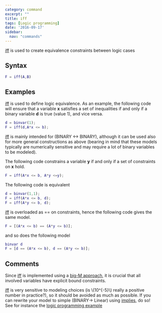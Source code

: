 ```yaml
---
category: command
excerpt: ""
title: iff
tags: [Logic programming]
date: '2016-09-17'
sidebar:
  nav: "commands"
---
```


[iff](/command/iff) is used to create equivalence constraints between logic cases

## Syntax

````matlab
F = iff(A,B)
````

## Examples

[iff](/command/iff) is used to define logic equivalence. As an example, the following code will ensure that a variable **x** satisfies a set of inequalities if and only if a binary variable **d** is true (value 1), and vice versa.

````matlab
d = binvar(1);
F = iff(d,A*x <= b);
````

[iff](/command/iff) is mainly intended for (BINARY <-> BINARY), although it can be used also for more general constructions as above (bearing in mind that these models typically are numerically sensitive and may require a lot of binary variables to be modeled).

The following code constrains a variable **y** if and only if a set of constraints on **x** hold.

````matlab
F = iff(A*x <= b, A*y <=y);
````

The following code is equivalent

````matlab
d = binvar(1,1);
F = iff(A*x <= b, d);
F = iff(A*y <= b, d);
````

[iff](/command/iff) is overloaded as == on constraints, hence the following code gives the same model.

````matlab
F = [(A*x <= b) == (A*y <= b)];
````

and so does the following model

````matlab
binvar d
F = [d == (A*x <= b), d == (A*y <= b)];
````

## Comments
Since [iff](/command/iff) is implemented using a [big-M approach](/tutorial/bigmandconvexhulls), it is crucial that all involved variables have explicit bound constraints.

[iff](/command/iff) is very sensitive to modeling choices (is \\(10^{-5}\\) really a positive number in practice?), so it should be avoided as much as possible. If you can rewrite your model to simple (BINARY-> Linear) using [implies](/command/implies), do so! See for instance the [logic programming example](/modellingif)

